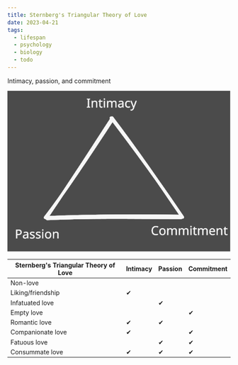 ```yaml
---
title: Sternberg's Triangular Theory of Love
date: 2023-04-21
tags:
  - lifespan
  - psychology
  - biology
  - todo
---
```

Intimacy, passion, and commitment 

![Sternberg’s Triangular theory of love](images/sternbergtheoryoflove.svg)


| Sternberg's Triangular Theory of Love | Intimacy | Passion | Commitment |
| ------------------------------------- | -------- | ------- | ---------- |
| Non-love                              |          |         |            |
| Liking/friendship                     | ✔        |         |            |
| Infatuated love                       |          | ✔       |            |
| Empty love                            |          |         | ✔          |
| Romantic love                         | ✔        | ✔       |            |
| Companionate love                     | ✔        |         | ✔          |
| Fatuous love                          |          | ✔       | ✔          |
| Consummate love                       | ✔        | ✔       | ✔          |
